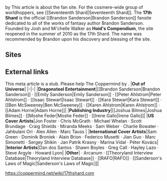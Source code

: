  by 
This article is about the fan site. For the cosmere-wide group of worldhoppers, see [[Seventeenth Shard\|Seventeenth Shard]].
The **17th Shard** is the official [[Brandon Sanderson\|Brandon Sanderson]] fansite dedicated to all of the works of fantasy author Brandon Sanderson.
Founded by Josh and Mi'chelle Walker as **Hoid's Compendium**, the site reopened in the summer of 2010 as the 17th Shard. The name was recommended by Brandon upon his discovery and blessing of the site.

## Sites

## External links


This meta article is a stub. Please help The Coppermind by .
|**Out of Universe**|
|-|-|
|**Dragonsteel Entertainment**|[[Brandon Sanderson\|Brandon Sanderson]] · [[Emily Sanderson\|Emily Sanderson]] · [[Peter Ahlstrom\|Peter Ahlstrom]] · [[Isaac Stewart\|Isaac Stewart]] · [[Kara Stewart\|Kara Stewart]] · [[Ben McSweeney\|Ben McSweeney]] · [[Karen Ahlstrom\|Karen Ahlstrom]] · [[Adam Horne\|Adam Horne]]|
|**Publishing Industry**|[[Joshua Bilmes\|Joshua Bilmes]] · [[Moshe Feder\|Moshe Feder]] · [[Irene Gallo\|Irene Gallo]]|
|**US Cover Artists**|Jon Foster · Chris McGrath · Michael Whelan · Scott Brundage · Craig Shields · Miranda Meeks · Sam Weber · Charlie Bowater · Jahbulani Ori · Alex Allen · Marc Tauss |
|**International Cover Artists**|Sam Green · Dominik Broniek · Alain Brion · Federico Musetti · Jian Guo · Marc Simonetti · Sergey Shikin · Jan Patrik Krasny · Marina Vidal · Péter Kovács|
|**Interior Artists**|Dan dos Santos · Shawn Boyles · Greg Call · Hayley Lazo · Steve Argyle · Howard Lyon|
|**Other**| · Arcanum · [[Theoryland Interview Database\|Theoryland Interview Database]] · [[RAFO\|RAFO]] · [[Sanderson's Laws of Magic\|Sanderson's Laws of Magic]]|



https://coppermind.net/wiki/17thshard.com